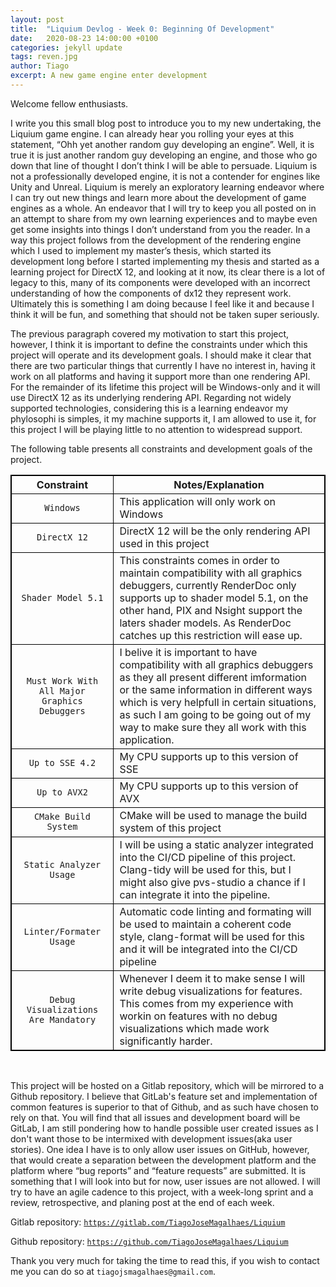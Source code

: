 ```yaml
---
layout: post
title:  "Liquium Devlog - Week 0: Beginning Of Development"
date:   2020-08-23 14:00:00 +0100
categories: jekyll update
tags: reven.jpg
author: Tiago
excerpt: A new game engine enter development
---
```


Welcome fellow enthusiasts.

I write you this small blog post to introduce you to my new undertaking, the Liquium game engine. I can already hear you rolling your eyes at this statement, “Ohh yet another random guy developing an engine”. Well, it is true it is just another random guy developing an engine, and those who go down that line of thought I don’t think I will be able to persuade. Liquium is not a professionally developed engine, it is not a contender for engines like Unity and Unreal. Liquium is merely an exploratory learning endeavor where I can try out new things and learn more about the development of game engines as a whole. An endeavor that I will try to keep you all posted on in an attempt to share from my own learning experiences and to maybe even get some insights into things I don’t understand from you the reader. In a way this project follows from the development of the rendering engine which I used to implement my master’s thesis, which started its development long before I started implementing my thesis and started as a learning project for DirectX 12, and looking at it now, its clear there is a lot of legacy to this, many of its components were developed with an incorrect understanding of how the components of dx12 they represent work. Ultimately this is something I am doing because I feel like it and because I think it will be fun, and something that should not be taken super seriously.

The previous paragraph covered my motivation to start this project, however, I think it is important to define the constraints under which this project will operate and its development goals. I should make it clear that there are two particular things that currently I have no interest in, having it work on all platforms and having it support more than one rendering API. For the remainder of its lifetime this project will be Windows-only and it will use DirectX 12 as its underlying rendering API. Regarding not widely supported technologies, considering this is a learning endeavor my phylosophi is simples, it my machine supports it, I am allowed to use it, for this project I will be playing little to no attention to widespread support. 

The following table presents all constraints and development goals of the project.

<style>
table{
    border-collapse: collapse;
    border-spacing: 0;
    border:1px solid #000000;
	margin-left:auto; 
    margin-right:auto;
	border-spacing: 5px;
	
}

th{
    border:1px solid #000000;
	text-align:center;
}

td{
    border:1px solid #000000;
	padding-left:1vw;
	padding-right:1vw;
}
</style>



|Constraint| Notes/Explanation|
|:---------------------:|-----------|
|`Windows`|This application will only work on Windows|
|`DirectX 12`|DirectX 12 will be the only rendering API used in this project|
|`Shader Model 5.1`|This constraints comes in order to maintain compatibility with all graphics debuggers, currently RenderDoc only supports up to shader model 5.1, on the other hand, PIX and Nsight support the laters shader models. As RenderDoc catches up this restriction will ease up.|
|`Must Work With All Major Graphics Debuggers`|I belive it is important to have compatibility with all graphics debuggers as they all present different imformation or the same information in different ways which is very helpfull in certain situations, as such I am going to be going out of my way to make sure they all work with this application.|
|`Up to SSE 4.2`|My CPU supports up to this version of SSE|
|`Up to AVX2`|My CPU supports up to this version of AVX|
|`CMake Build System`|CMake will be used to manage the build system of this project|
|`Static Analyzer Usage`|I will be using a static analyzer integrated into the CI/CD pipeline of this project. Clang-tidy will be used for this, but I might also give pvs-studio a chance if I can integrate it into the pipeline.|
|`Linter/Formater Usage`|Automatic code linting and formating will be used to maintain a coherent code style, clang-format will be used for this and it will be integrated into the CI/CD pipeline|
|`Debug Visualizations Are Mandatory`|Whenever I deem it to make sense I will write debug visualizations for features. This comes from my experience with workin on features with no debug visualizations which made work significantly harder.|

<br>

This project will be hosted on a Gitlab repository, which will be mirrored to a Github repository. I believe that GitLab's feature set and implementation of common features is superior to that of Github, and as such have chosen to rely on that. You will find that all issues and development board will be GitLab, I am still pondering how to handle possible user created issues as I don't want those to be intermixed with development issues(aka user stories). One idea I have is to only allow user issues on GitHub, however, that would create a separation between the development platform and the platform where “bug reports” and “feature requests” are submitted. It is something that I will look into but for now, user issues are not allowed. I will try to have an agile cadence to this project, with a week-long sprint and a review, retrospective, and planing post at the end of each week.

Gitlab repository: [`https://gitlab.com/TiagoJoseMagalhaes/Liquium`](https://gitlab.com/TiagoJoseMagalhaes/Liquium)

Github repository: [`https://github.com/TiagoJoseMagalhaes/Liquium`](https://github.com/TiagoJoseMagalhaes/Liquium)

Thank you very much for taking the time to read this, if you wish to contact me you can do so at `tiagojsmagalhaes@gmail.com`.

<br>